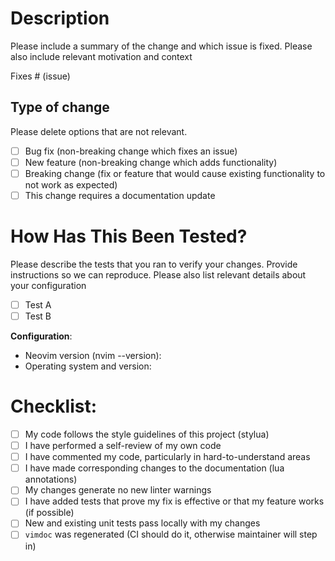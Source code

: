 # Description

Please include a summary of the change and which issue is fixed. Please also
include relevant motivation and context

Fixes # (issue)

## Type of change

Please delete options that are not relevant.

- [ ] Bug fix (non-breaking change which fixes an issue)
- [ ] New feature (non-breaking change which adds functionality)
- [ ] Breaking change (fix or feature that would cause existing functionality to not work as expected)
- [ ] This change requires a documentation update

# How Has This Been Tested?

Please describe the tests that you ran to verify your changes. Provide instructions so we can reproduce. Please also list relevant details about your configuration

- [ ] Test A
- [ ] Test B

**Configuration**:
* Neovim version (nvim --version):
* Operating system and version:

# Checklist:

- [ ] My code follows the style guidelines of this project (stylua)
- [ ] I have performed a self-review of my own code
- [ ] I have commented my code, particularly in hard-to-understand areas
- [ ] I have made corresponding changes to the documentation (lua annotations)
- [ ] My changes generate no new linter warnings
- [ ] I have added tests that prove my fix is effective or that my feature works (if possible)
- [ ] New and existing unit tests pass locally with my changes
- [ ] `vimdoc` was regenerated (CI should do it, otherwise maintainer will step in)

